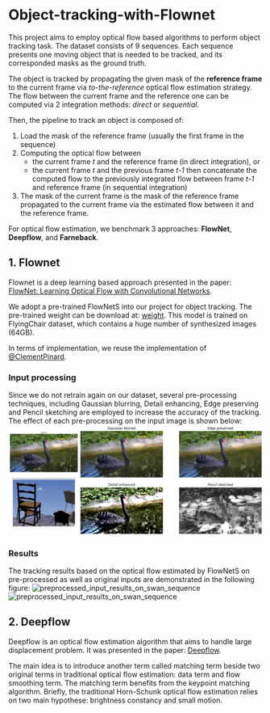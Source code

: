 # Object-tracking-with-Flownet

This project aims to employ optical flow based algorithms to perform object tracking task. The dataset consists of 9 sequences. Each sequence presents one moving object that is needed to be tracked, and its corresponded masks as the ground truth. 

The object is tracked by propagating the given mask of the **reference frame** to the current frame via *to-the-reference* optical flow estimation strategy. 
The flow between the current frame and the reference one can be computed via 2 integration methods: *direct* or *sequential*.

Then, the pipeline to track an object is composed of: 

1. Load the mask of the reference frame (usually the first frame in the sequence)
2. Computing the optical flow between
    - the current frame *t* and the reference frame (in direct integration), or 
    - the current frame *t* and the previous frame *t-1* then concatenate the computed flow to the previously integrated flow between frame *t-1* and reference frame (in sequential integration)
3. The mask of the current frame is the mask of the reference frame propagated to the current frame via the estimated flow between it and the reference frame.

For optical flow estimation, we benchmark 3 approaches: **FlowNet**, **Deepflow**, and **Farneback**.

## 1. Flownet

Flownet is a deep learning based approach presented in the paper: [FlowNet: Learning Optical Flow with Convolutional Networks](https://lmb.informatik.uni-freiburg.de/Publications/2015/DFIB15/).

We adopt a pre-trained FlowNetS into our project for object tracking. The pre-trained weight can be download at: [weight](https://drive.google.com/drive/folders/16eo3p9dO_vmssxRoZCmWkTpNjKRzJzn5). This model is trained on FlyingChair dataset, which contains a huge number of synthesized images (64GB). 

In terms of implementation, we reuse the implementation of [@ClementPinard](https://github.com/ClementPinard/FlowNetPytorch).

### Input processing

Since we do not retrain again on our dataset, several pre-processing techniques, including Gaussian blurring, Detail enhancing, Edge preserving and Pencil sketching are employed to increase the accuracy of the tracking. The effect of each pre-processing on the input image is shown below:
![preprocessed_inputs](images/flownet_preprocessing.png)

### Results

The tracking results based on the optical flow estimated by FlowNetS on pre-processed as well as original inputs are demonstrated in the following figure:
![preprocessed_input_results_on_swan_sequence](images/flownet_preprocessing1.png)
![preprocessed_input_results_on_swan_sequence](images/flownet_preprocessing2.png)

## 2. Deepflow

Deepflow is an optical flow estimation algorithm that aims to handle large displacement problem. It was presented in the paper: [Deepflow](https://hal.inria.fr/hal-00873592/document).

The main idea is to introduce another term called matching term beside two original terms in traditional optical flow estimation: data term and flow smoothing term.
The matching term benefits from the keypoint matching algorithm. Briefly, the traditional Horn-Schunk optical flow estimation relies on two main hypothese: brightness constancy and small motion.



